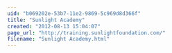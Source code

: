 ```yaml
---
uid: "b069202e-53b7-11e2-9869-5c969d8d366f"
title: "Sunlight Academy"
created: "2012-08-13 15:04:07"
page_url: "http://training.sunlightfoundation.com/"
filename: "Sunlight Academy.html"
---
```

